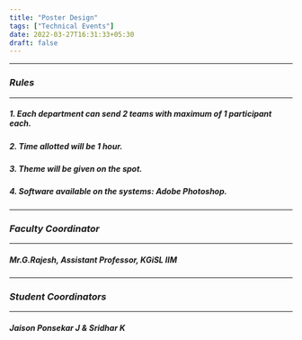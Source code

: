```yaml
---
title: "Poster Design"
tags: ["Technical Events"]
date: 2022-03-27T16:31:33+05:30
draft: false
---
```

***
### ***Rules***
***
##### 1. Each department can send 2 teams with maximum of 1 participant each.
##### 2. Time allotted will be 1 hour.
##### 3. Theme will be given on the spot.
##### 4. Software available on the systems: Adobe Photoshop.

***
### ***Faculty Coordinator***
***
##### Mr.G.Rajesh, Assistant Professor, KGiSL IIM

***
### ***Student Coordinators***
***
##### Jaison Ponsekar J & Sridhar K




